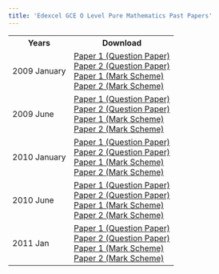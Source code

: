 ```yaml
---
title: 'Edexcel GCE O Level Pure Mathematics Past Papers'
---
```


<table class="table table-pastpapers">
  <tbody>
  <tr>
    <th>Years</th>
    <th>Download</th>
  </tr>
  <tr>
    <td>2009 January</td>
    <td>
      <a href="https://www.dropbox.com/s/oyvnppl0636fm5n/2009%20Jan%20P1%20QP.pdf?dl=1">Paper 1 (Question Paper)</a><br/>
      <a href="https://www.dropbox.com/s/lk0guyqtznmrs1s/2009%20Jan%20P2%20QP.pdf?dl=1">Paper 2 (Question Paper)</a><br/>
      <a href="https://www.dropbox.com/s/koe6n4v5fqhf1y8/2009%20Jan%20P1%20MS.pdf?dl=1">Paper 1 (Mark Scheme)</a><br/>
      <a href="https://www.dropbox.com/s/yp1m8uuwmazw162/2009%20Jan%20P2%20MS.pdf?dl=1">Paper 2 (Mark Scheme)</a>
    </td>
  </tr>
  <tr>
    <td>2009 June</td>
    <td>
      <a href="https://www.dropbox.com/s/06974yfubd1nc4g/2009%20May%20P1%20QP.pdf?dl=1">Paper 1 (Question Paper)</a><br/>
      <a href="https://www.dropbox.com/s/8jqdt8elu0tz180/2009%20May%20P2%20QP.pdf?dl=1">Paper 2 (Question Paper)</a><br/>
      <a href="https://www.dropbox.com/s/e32djkpmiu7bvrp/2009%20May%20P1%20MS.pdf?dl=1">Paper 1 (Mark Scheme)</a><br/>
      <a href="https://www.dropbox.com/s/jun35cueq53c2rb/2009%20May%20P2%20MS.pdf?dl=1">Paper 2 (Mark Scheme)</a>
    </td>
  </tr>
  <tr>
    <td>2010 January</td>
    <td>
      <a href="https://www.dropbox.com/s/lbbfg0eppb398p5/2010%20Jan%20P1%20QP.pdf?dl=1">Paper 1 (Question Paper)</a><br/>
      <a href="https://www.dropbox.com/s/wsz0ka6ajhqkcs4/2010%20Jan%20P2%20QP.pdf?dl=1">Paper 2 (Question Paper)</a><br/>
      <a href="https://www.dropbox.com/s/nqewsl9yd31d5k9/2010%20Jan%20P1%20MS.pdf?dl=1">Paper 1 (Mark Scheme)</a><br/>
      <a href="https://www.dropbox.com/s/h0w6yodmwgv265r/2010%20Jan%20P2%20MS.pdf?dl=1">Paper 2 (Mark Scheme)</a>
    </td>
  </tr>
  <tr>
    <td>2010 June</td>
    <td>
      <a href="https://www.dropbox.com/s/tdwlb9a3tdkpgju/2010%20May%20P1%20QP.pdf?dl=1">Paper 1 (Question Paper)</a><br/>
      <a href="https://www.dropbox.com/s/0cnqn1l76nqjwwe/2010%20May%20P2%20QP.pdf?dl=1">Paper 2 (Question Paper)</a><br/>
      <a href="https://www.dropbox.com/s/gtkovu7j8cc77el/2010%20May%20P1%20MS.pdf?dl=1">Paper 1 (Mark Scheme)</a><br/>
      <a href="https://www.dropbox.com/s/8euvwxmnzqtvhjb/2010%20May%20P2%20MS.pdf?dl=1">Paper 2 (Mark Scheme)</a>
    </td>
  </tr>
  <tr>
    <td>2011 Jan</td>
    <td>
      <a href="https://www.dropbox.com/s/6aqrs6gqyvoxyqt/2011%20Jan%20P1%20QP.pdf?dl=1">Paper 1 (Question Paper)</a><br/>
      <a href="https://www.dropbox.com/s/4kedlaxcw2ma411/2011%20Jan%20P2%20QP.pdf?dl=1">Paper 2 (Question Paper)</a><br/>
      <a href="https://www.dropbox.com/s/zoyfkrbk90hvgks/7362_01_rms_20110309.pdf?dl=1">Paper 1 (Mark Scheme)</a><br/>
      <a href="https://www.dropbox.com/s/ax2ksrdf6wk6kwi/7362_02_rms_20110309.pdf?dl=1">Paper 2 (Mark Scheme)</a>
    </td>
  </tr>
</tbody>
</table>
